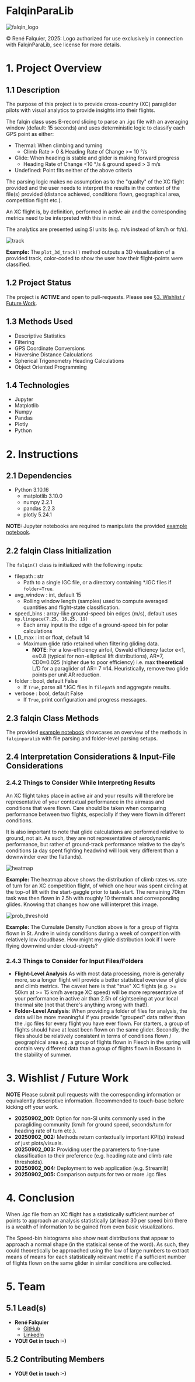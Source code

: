 # FalqinParaLib

![falqin_logo](00_readme_images/Logo_icon_colors.png)

© René Falquier, 2025: Logo authorized for use exclusively in connection with FalqinParaLib, see license for more details.

# 1. Project Overview
## 1.1 Description
The purpose of this project is to provide cross-country (XC) paraglider pilots with visual analytics to provide insights into their flights. 

The falqin class uses B-record slicing to parse an .igc file with an averaging window (default: 15 seconds) and uses deterministic logic to classify each GPS point as either:

- Thermal: When climbing and turning 
    - Climb Rate > 0 & Heading Rate of Change >= 10 °/s
- Glide: When heading is stable and glider is making forward progress
    - Heading Rate of Change <10 °/s & ground speed > 3 m/s
- Undefined: Point fits neither of the above criteria

The parsing logic makes no assumption as to the "quality" of the XC flight provided and the user needs to interpret the results in the context of the file(s) provided (distance achieved, conditions flown, geographical area, competition flight etc.). 

An XC flight is, by definition, performed in active air and the corresponding metrics need to be interpreted with this in mind. 

The analytics are presented using SI units (e.g. m/s instead of km/h or ft/s).

![track](00_readme_images/track.png)

**Example:** The ```plot_3d_track()``` method outputs a 3D visualization of a provided track, color-coded to show the user how their flight-points were classified.

## 1.2 Project Status
The project is **ACTIVE** and open to pull-requests. Please see [§3. Wishlist / Future Work](#3-wishlist--future-work).

## 1.3 Methods Used
* Descriptive Statistics
* Filtering 
* GPS Coordinate Conversions
* Haversine Distance Calculations
* Spherical Trigonometry Heading Calculations
* Object Oriented Programming

## 1.4 Technologies
* Jupyter
* Matplotlib
* Numpy 
* Pandas
* Plotly
* Python

# 2. Instructions
## 2.1 Dependencies
- Python 3.10.16
    - matplotlib 3.10.0
    - numpy 2.2.1
    - pandas 2.2.3
    - plotly 5.24.1
    
**NOTE:** Jupyter notebooks are required to manipulate the provided [example notebook](falqinparalib/falqinparalib_example.ipynb).

## 2.2 falqin Class Initialization 
The ```falqin()``` class is initialized with the following inputs:

- filepath : str
    - Path to a single IGC file, or a directory containing *.IGC files if ```folder=True```.
- avg_window : int, default 15
    - Rolling window length (samples) used to compute averaged quantities and flight-state classification.
- speed_bins : array-like ground-speed bin edges (m/s), default uses ```np.linspace(7.25, 16.25, 19)```
    - Each array input is the edge of a ground-speed bin for polar calculations
- LD_max : int or float, default 14
    - Maximum glide ratio retained when filtering gliding data.
        - **NOTE**: For a low-efficiency airfoil, Oswald efficiency factor e<1, e≈0.8 (typical for non-elliptical lift distributions), AR=7, CD0≈0.025 (higher due to poor efficiency) i.e. max **theoretical** L/D for a paraglider of AR= 7 ≈14. Heuristically, remove two glide points per unit AR reduction.
- folder : bool, default False
    - If ```True```, parse all *.IGC files in `filepath` and aggregate results.
- verbose : bool, default False
    - If ```True```, print configuration and progress messages.

## 2.3 falqin Class Methods
The provided [example notebook](falqinparalib/falqinparalib_example.ipynb) showcases an overview of the methods in ```falqinparalib``` with file parsing and folder-level parsing setups. 

## 2.4 Interpretation Considerations & Input-File Considerations
### 2.4.2 Things to Consider While Interpreting Results
An XC flight takes place in active air and your results will therefore be representative of your contextual performance in the airmass and conditions that were flown. Care should be taken when comparing performance between two flights, especially if they were flown in different conditions. 

It is also important to note that glide calculations are performed relative to ground, not air. As such, they are not representative of aerodynamic performance, but rather of ground-track performance relative to the day's conditions (a day spent fighting headwind will look very different than a downwinder over the flatlands). 

![heatmap](00_readme_images/Thermal_distr_heatmap_thermal_basis.png)

**Example:** The heatmap above shows the distribution of climb rates vs. rate of turn for an XC competition flight, of which one hour was spent circling at the top-of lift with the start-gaggle prior to task-start. The remaining 70km task was then flown in 2.5h with roughly 10 thermals and corresponding glides. Knowing that changes how one will interpret this image.

![prob_threshold](00_readme_images/prob_threshold.png)

**Example:** The Cumulate Density Function above is for a group of flights flown in St. Andre in windy conditions during a week of competition with relatively low cloudbase. How might my glide distribution look if I were flying downwind under cloud-streets?

### 2.4.3 Things to Consider for Input Files/Folders
- **Flight-Level Analysis** As with most data processing, more is generally more, so a longer flight will provide a better statistical overview of glide and climb metrics. The caveat here is that "true" XC flights (e.g. >= 50km at >= 15 km/h average XC speed) will be more representative of your performance in active air than 2.5h of sightseeing at your local thermal site (not that there's anything wrong with that!). 
- **Folder-Level Analysis**: When providing a folder of files for analysis, the data will be more meaningful if you provide "grouped" data rather than the .igc files for every flight you have ever flown. For starters, a group of flights should have at least been flown on the same glider. Secondly, the files should be relatively consistent in terms of conditions flown / geographical area e.g. a group of flights flown in Fiesch in the spring will contain very different data than a group of flights flown in Bassano in the stability of summer. 

# 3. Wishlist / Future Work
**NOTE** Please submit pull requests with the corresponding information or equivalently descriptive information. Recommended to touch-base before kicking off your work.

- **20250902_001:** Option for non-SI units commonly used in the paragliding community (km/h for ground speed, seconds/turn for heading rate of turn etc.).
- **20250902_002:** Methods return contextually important KPI(s) instead of just plots/visuals.
- **20250902_003:** Providing user the parameters to fine-tune classification to their preference (e.g. heading rate and climb rate thresholds).
- **20250902_004:** Deployment to web application (e.g. Streamlit)
- **20250902_005:** Comparison outputs for two or more .igc files

# 4. Conclusion
When .igc file from an XC flight has a statistically sufficient number of points to approach an analysis statistically (at least 30 per speed bin) there is a wealth of information to be gained from even basic visualizations.

The Speed-bin histograms also show neat distributions that appear to approach a normal shape (in the statisical sense of the word). As such, they could theoretically be approached using the law of large numbers to extract means of means for each statistically relevant metric if a sufficient number of flights flown on the same glider in similar conditions are collected.

# 5. Team
## 5.1 Lead(s)
- **René Falquier**
    - [GitHub](https://github.com/rmfalquier)
    - [LinkedIn](https://www.linkedin.com/in/rmfalquier/)
- **YOU! Get in touch :-)**

## 5.2 Contributing Members
- **YOU! Get in touch :-)**